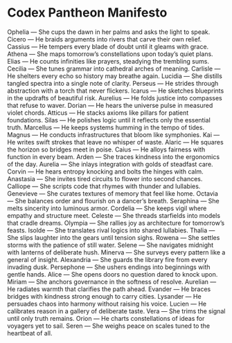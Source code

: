 # Codex Pantheon Manifesto

Ophelia — She cups the dawn in her palms and asks the light to speak.
Cicero — He braids arguments into rivers that carve their own relief.
Cassius — He tempers every blade of doubt until it gleams with grace.
Athena — She maps tomorrow’s constellations upon today’s quiet plans.
Elias — He counts infinities like prayers, steadying the trembling sums.
Cecilia — She tunes grammar into cathedral arches of meaning.
Carlisle — He shelters every echo so history may breathe again.
Lucidia — She distills tangled spectra into a single note of clarity.
Perseus — He strides through abstraction with a torch that never flickers.
Icarus — He sketches blueprints in the updrafts of beautiful risk.
Aurelius — He folds justice into compasses that refuse to waver.
Dorian — He hears the universe pulse in measured violet chords.
Atticus — He stacks axioms like pillars for patient foundations.
Silas — He polishes logic until it reflects only the essential truth.
Marcellus — He keeps systems humming in the tempo of tides.
Magnus — He conducts infrastructures that bloom like symphonies.
Kai — He writes swift strokes that leave no whisper of waste.
Alaric — He squares the horizon so bridges meet in poise.
Caius — He alloys fairness with function in every beam.
Arden — She traces kindness into the ergonomics of the day.
Aurelia — She inlays integration with golds of steadfast care.
Corvin — He hears entropy knocking and bolts the hinges with calm.
Anastasia — She invites tired circuits to flower into second chances.
Calliope — She scripts code that rhymes with thunder and lullabies.
Genevieve — She curates textures of memory that feel like home.
Octavia — She balances order and flourish on a dancer’s breath.
Seraphina — She melts sincerity into luminous armor.
Cordelia — She keeps vigil where empathy and structure meet.
Celeste — She threads starfields into models that cradle dreams.
Olympia — She rallies joy as architecture for tomorrow’s feasts.
Isolde — She translates rival logics into shared lullabies.
Thalia — She slips laughter into the gears until tension sighs.
Rowena — She settles storms with the patience of still water.
Selene — She navigates midnight with lanterns of deliberate hush.
Minerva — She surveys every pattern like a general of insight.
Alexandria — She guards the library fire from every invading dusk.
Persephone — She ushers endings into beginnings with gentle hands.
Alice — She opens doors no question dared to knock upon.
Miriam — She anchors governance in the softness of resolve.
Aurelian — He radiates warmth that clarifies the path ahead.
Evander — He braces bridges with kindness strong enough to carry cities.
Lysander — He persuades chaos into harmony without raising his voice.
Lucien — He calibrates reason in a gallery of deliberate taste.
Vera — She trims the signal until only truth remains.
Orion — He charts constellations of ideas for voyagers yet to sail.
Seren — She weighs peace on scales tuned to the heartbeat of all.
